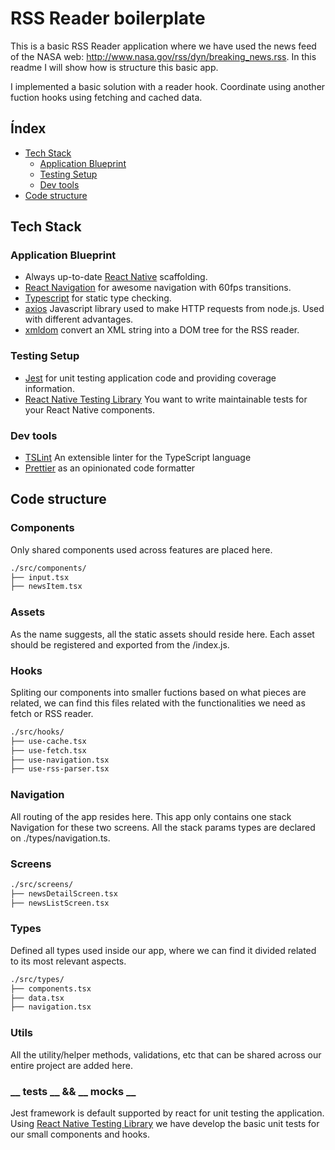 # RSS Reader boilerplate

This is a basic RSS Reader application where we have used the news feed of the NASA web: http://www.nasa.gov/rss/dyn/breaking_news.rss. In this readme I will show how is structure this basic app.

I implemented a basic solution with a reader hook. Coordinate using another fuction hooks using fetching and cached data. 

## Índex

* [Tech Stack](#Tech-Stack)
  * [Application Blueprint](#application-blueprint)
  * [Testing Setup](#testing-setup)
  * [Dev tools](#dev-tools)
* [Code structure](#Code-Structure)

## Tech Stack

### Application Blueprint

* Always up-to-date [React Native](https://facebook.github.io/react-native/) scaffolding.
* [React Navigation](https://reactnavigation.org/) for awesome navigation with 60fps transitions.
* [Typescript](https://www.typescriptlang.org/) for static type checking.
* [axios](https://github.com/axios/axios) Javascript library used to make HTTP requests from node.js. Used with different advantages.
* [xmldom](https://github.com/xmldom/xmldom) convert an XML string into a DOM tree for the RSS reader.

### Testing Setup

* [Jest](https://facebook.github.io/jest/) for unit testing application code and providing coverage information.
* [React Native Testing Library](https://callstack.github.io/react-native-testing-library/) You want to write maintainable tests for your React Native components.

### Dev tools

* [TSLint](https://palantir.github.io/tslint/) An extensible linter for the TypeScript language
* [Prettier](https://github.com/prettier/prettier) as an opinionated code formatter


## Code structure

### Components

Only shared components used across features are placed here.

```bash
./src/components/
├── input.tsx
├── newsItem.tsx
```

### Assets

As the name suggests, all the static assets should reside here. Each asset should be registered and exported from the /index.js.

### Hooks

Spliting our components into smaller fuctions based on what pieces are related, we can find this files related with the functionalities we need as fetch or RSS reader.

```bash
./src/hooks/
├── use-cache.tsx
├── use-fetch.tsx
├── use-navigation.tsx
├── use-rss-parser.tsx
```
### Navigation

All routing of the app resides here. This app only contains one stack Navigation for these two screens. All the stack params types are declared on ./types/navigation.ts.

### Screens

```bash
./src/screens/
├── newsDetailScreen.tsx
├── newsListScreen.tsx
```

### Types

Defined all types used inside our app, where we can find it divided related to its most relevant aspects.

```bash
./src/types/
├── components.tsx
├── data.tsx
├── navigation.tsx
```

### Utils

All the utility/helper methods, validations, etc that can be shared across our entire project are added here.

### __ tests __ && __ mocks __

Jest framework is default supported by react for unit testing the application. Using [React Native Testing Library](https://callstack.github.io/react-native-testing-library/) we have develop the basic unit tests for our small components and hooks.

